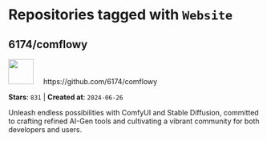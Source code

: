 # Repositories tagged with `Website`


## 6174/comflowy


<a href='https://github.com/6174/comflowy'>
<img src="https://avatars.githubusercontent.com/u/3872872?v=4" width="50" height="50"></a> &nbsp; &nbsp; https://github.com/6174/comflowy

**Stars**: `831` | **Created at**: `2024-06-26`


Unleash endless possibilities with ComfyUI and Stable Diffusion, committed to crafting refined AI-Gen tools and cultivating a vibrant community for both developers and users. 
